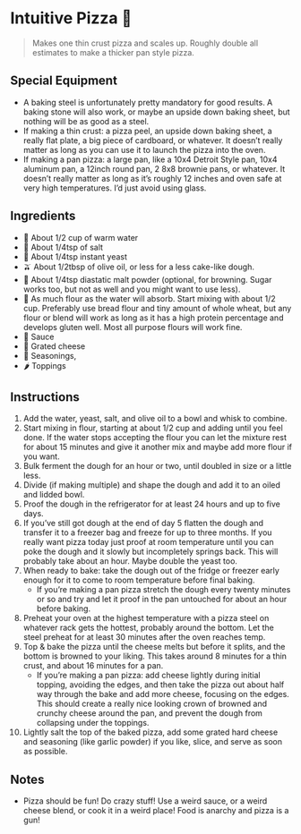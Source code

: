 # Intuitive Pizza 🍕 

> Makes one thin crust pizza and scales up. Roughly double all estimates to make a thicker pan style pizza. 

## Special Equipment

* A baking steel is unfortunately pretty mandatory for good results. A baking stone will also work, or maybe an upside down baking sheet, but nothing will be as good as a steel. 
* If making a thin crust: a pizza peel, an upside down baking sheet, a really flat plate, a big piece of cardboard, or whatever. It doesn’t really matter as long as you can use it to launch the pizza into the oven. 
* If making a pan pizza: a large pan, like a 10x4 Detroit Style pan, 10x4 aluminum pan, a 12inch round pan, 2 8x8 brownie pans, or whatever. It doesn’t really matter as long as it’s roughly 12 inches and oven safe at very high temperatures. I’d just avoid using glass.

## Ingredients

* 🚰 About 1/2 cup of warm water
* 🧂 About 1/4tsp of salt
* 🥖 About 1/4tsp instant yeast
* 🫒 About 1/2tbsp of olive oil, or less for a less cake-like dough. 
* 🥄 About 1/4tsp diastatic malt powder (optional, for browning. Sugar works too, but not as well and you might want to use less).
* 🌾 As much flour as the water will absorb. Start mixing with about 1/2 cup. Preferably use bread flour and tiny amount of whole wheat, but any flour or blend will work as long as it has a high protein percentage and develops gluten well. Most all purpose flours will work fine. 
* 🥫 Sauce
* 🧀 Grated cheese
* 🧄 Seasonings,
* 🌶️ Toppings

## Instructions 

1. Add the water, yeast, salt, and olive oil to a bowl and whisk to combine. 
2. Start mixing in flour, starting at about 1/2 cup and adding until you feel done. If the water stops accepting the flour you can let the mixture rest for about 15 minutes and give it another mix and maybe add more flour if you want. 
3. Bulk ferment the dough for an hour or two, until doubled in size or a little less. 
4. Divide (if making multiple) and shape the dough and add it to an oiled and lidded bowl. 
5. Proof the dough in the refrigerator for at least 24 hours and up to five days. 
6. If you’ve still got dough at the end of day 5 flatten the dough and transfer it to a freezer bag and freeze for up to three months. If you really want pizza today just proof at room temperature until you can poke the dough and it slowly but incompletely springs back. This will probably take about an hour. Maybe double the yeast too. 
6. When ready to bake: take the dough out of the fridge or freezer early enough for it to come to room temperature before final baking. 
	- If you’re making a pan pizza stretch the dough every twenty minutes or so and try and let it proof in the pan untouched for about an hour before baking. 
7. Preheat your oven at the highest temperature with a pizza steel on whatever rack gets the hottest, probably around the bottom. Let the steel preheat for at least 30 minutes after the oven reaches temp. 
8. Top & bake the pizza until the cheese melts but before it splits, and the bottom is browned to your liking. This takes around 8 minutes for a thin crust, and about 16 minutes for a pan. 
	- If you’re making a pan pizza: add cheese lightly during initial topping, avoiding the edges, and then take the pizza out about half way through the bake and add more cheese, focusing on the edges. This should create a really nice looking crown of browned and crunchy cheese around the pan, and prevent the dough from collapsing under the toppings. 
9. Lightly salt the top of the baked pizza, add some grated hard cheese and seasoning (like garlic powder) if you like, slice, and serve as soon as possible. 

## Notes

* Pizza should be fun! Do crazy stuff! Use a weird sauce, or a weird cheese blend, or cook it in a weird place! Food is anarchy and pizza is a gun!